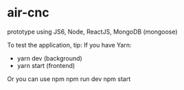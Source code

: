 # air-cnc
prototype using JS6, Node, ReactJS, MongoDB (mongoose)

To test the application, tip:
If you have Yarn:
- yarn dev (background)
- yarn start (frontend)

Or you can use npm
npm run dev
npm start
